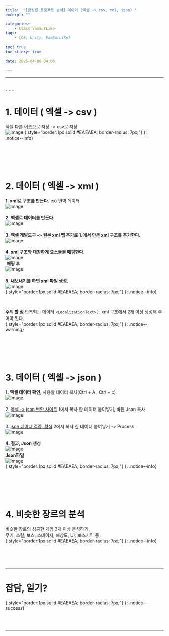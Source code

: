 ```yaml
---
title:  "[완성된 프로젝트 분석] 데이터 (엑셀 -> csv, xml, json) "
excerpt: ""

categories:
    - Class VamSurLike
tags:
    - [C#, Unity, VamSurLike]

toc: true
toc_sticky: true
 
date: 2025-04-06 04:00

---
```

- - -


<br>
- - - 

<!--&nbsp;🔹 ✔ ✅  -->

# 1. 데이터 ( 엑셀 -> csv )
엑셀 다른 이름으로 저장 -> csv로 저장  
![Image](https://github.com/levell1/levell1.github.io/blob/main/Image/VamClass21/1-1.png?raw=true)
{:style="border:1px solid #EAEAEA; border-radius: 7px;"}
{: .notice--info}  

<br><br><br><br>

# 2. 데이터 ( 엑셀 -> xml )
**1.&nbsp;xml로 구조를 만든다.** ex) 번역 데이터  
![Image](https://github.com/levell1/levell1.github.io/blob/main/Image/VamClass21/1.png?raw=true)  
&nbsp;&nbsp;  
**2.&nbsp;엑셀로 데이터를 만든다.**  
![Image](https://github.com/levell1/levell1.github.io/blob/main/Image/VamClass21/2.png?raw=true)  
&nbsp;  
**3.&nbsp;엑셀 개발도구 -> 원본 xml 맵 추가로 1.에서 만든 xml 구조를 추가한다.**  
![Image](https://github.com/levell1/levell1.github.io/blob/main/Image/VamClass21/3.png?raw=true)  
&nbsp;  
**4.&nbsp;xml 구조와 대칭하게 요소들을 매핑한다.**  
![Image](https://github.com/levell1/levell1.github.io/blob/main/Image/VamClass21/4.png?raw=true)  
&nbsp;**매핑 후**  
![Image](https://github.com/levell1/levell1.github.io/blob/main/Image/VamClass21/5.png?raw=true)  
&nbsp;  
**5.&nbsp;내보내기를 하면 xml 파일 생성.**  
![Image](https://github.com/levell1/levell1.github.io/blob/main/Image/VamClass21/6.png?raw=true)  
{:style="border:1px solid #EAEAEA; border-radius: 7px;"}
{: .notice--info}  
 
<br>

**주의 할 점**
반복되는 데이터 `<LocalizationText>`는 xml 구조에서 2개 이상 생성해 주어야 된다.  
{:style="border:1px solid #EAEAEA; border-radius: 7px;"}
{: .notice--warning}  

<br><br><br><br>

# 3. 데이터 ( 엑셀 -> json )
**1.&nbsp;엑셀 데이터 확인**, 사용할 데이터 복사(Ctrl + A , Ctrl + c)  
![Image](https://github.com/levell1/levell1.github.io/blob/main/Image/VamClass21/2.png?raw=true)  
&nbsp;  
2.&nbsp;[엑셀 -> json 변환 사이트](https://shancarter.github.io/mr-data-converter/)  1에서 복사 한 데이터 붙여넣기,  바뀐 Json 복사  
![Image](https://github.com/levell1/levell1.github.io/blob/main/Image/VamClass21/3-2.png?raw=true)  
&nbsp;  
3.&nbsp;[json 데이터 검증, 형식](https://jsonformatter.curiousconcept.com/) 2에서 복사 한 데이터 붙여넣기 -> Process  
![Image](https://github.com/levell1/levell1.github.io/blob/main/Image/VamClass21/3-3.png?raw=true)  
&nbsp;  
**4.&nbsp;결과, Json 생성**  
![Image](https://github.com/levell1/levell1.github.io/blob/main/Image/VamClass21/3-4.png?raw=true)  
**Json파일**  
![Image](https://github.com/levell1/levell1.github.io/blob/main/Image/VamClass21/3-5.png?raw=true)  
{:style="border:1px solid #EAEAEA; border-radius: 7px;"}
{: .notice--info}  


<br><br><br><br>

# 4. 비슷한 장르의 분석
비슷한 장르의 성공한 게임 3개 이상 분석하기.  
무기, 스킬, 보스, 스테이지, 해상도, UI, 보스기믹 등  
{:style="border:1px solid #EAEAEA; border-radius: 7px;"}
{: .notice--info}

<br><br><br>
- - - 

# 잡담, 일기?
{:style="border:1px solid #EAEAEA; border-radius: 7px;"}
{: .notice--success}  


<br><br>
- - -